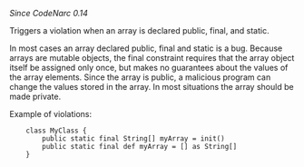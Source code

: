 *Since CodeNarc 0.14*

Triggers a violation when an array is declared public, final, and
static.

In most cases an array declared public, final and static is a bug.
Because arrays are mutable objects, the final constraint requires that
the array object itself be assigned only once, but makes no guarantees
about the values of the array elements. Since the array is public, a
malicious program can change the values stored in the array. In most
situations the array should be made private.

Example of violations:

        class MyClass {
            public static final String[] myArray = init()
            public static final def myArray = [] as String[]
        }
